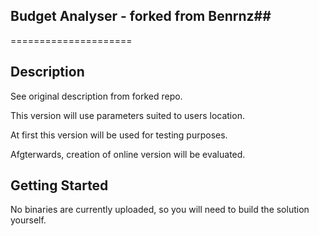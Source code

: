 ## Budget Analyser - forked from Benrnz##
=====================

Description
---------------------
See original description from forked repo.

This version will use parameters suited to users location.

At first this version will be used for testing purposes.

Afgterwards, creation of online version will be evaluated.


Getting Started
---------------
No binaries are currently uploaded, so you will need to build the solution yourself.
